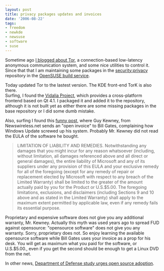 ```yaml
---
layout: post
title: privacy packages updates and invoices
date: '2006-08-22'
tags:
- freedom
- newkde
- newsuse
- software
- suse
---
```


Sometime ago [I blogged about Tor][4], a connection-based low-latency anonymous communication system, and some nice utilities to control it. Since that that I am maintaining some packages in the [security:privacy][5] repository in the [OpenSUSE build service][6].

Today updated Tor to the lastest version. The KDE front-end TorK is also there.  
Surfing, I found the [Vidalia Project][3], which provides a cross-platform frontend based on Qt 4.1. I packaged it and added it to the repository, although it is not built yet as either there are some missing packages in the base repository or I did some dumb mistake.

Also, surfing I found this [funny post][1], where Guy Kewney, from Newswireless.net sends an "open invoice" to Bill Gates, complaining how Windows Update screwed up his system. Probably Mr. Kewney did not read the EULA of the software he bought.

>  LIMITATION OF LIABILITY AND REMEDIES. Notwithstanding any damages that you might incur for any reason whatsoever (including, without limitation, all damages referenced above and all direct or general damages), the entire liability of Microsoft and any of its suppliers under any provision of this EULA and your exclusive remedy for all of the foregoing (except for any remedy of repair or replacement elected by Microsoft with respect to any breach of the Limited Warranty) shall be limited to the greater of the amount actually paid by you for the Product or U.S.$5.00. The foregoing limitations, exclusions, and disclaimers (including Sections 9 and 10 above and as stated in the Limited Warranty) shall apply to the maximum extent permitted by applicable law, even if any remedy fails its essential purpose.

Proprietary and expensive software does not give you any additional warranty, Mr. Kewney. Actually this myth was used years ago to spread FUD against opensource: "opensource software" does not give you any warranty. Sorry, proprietary does not. So enjoy learning the available opensource software while Bill Gates uses your invoice as a prop for his desk. You will get as maximum what you paid for the software, or U.S.$5.00., even if you get the second should be enough to get a Linux DVD from the net.

In other news, [Department of Defense study urges open source adoption][2].

[1]: http://www.theregister.com/2006/08/21/bill_gates_invoice/  
 [2]: http://arstechnica.com/news.ars/post/20060820-7545.html  
 [3]: http://www.vidalia-project.net  
 [4]: http://duncan.mac-vicar.com/blog/archives/54  
 [5]: http://software.opensuse.org/download/security:/privacy  
 [6]: http://en.opensuse.org/Build_Service


